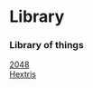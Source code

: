 # Library
### Library of things
[2048](https://mopnop.github.io/Library/items/2048)<br>
[Hextris](https://mopnop.github.io/Library/items/Hextris/)
